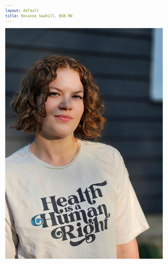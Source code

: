 ```yaml
---
layout: default
title: Roxanne Sawhill, BSN RN
---
```


<img src="/assets/images/atNight.png" alt="At Night" style="max-width:100%;">
